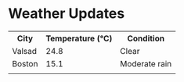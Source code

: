 # Weather Updates

<!-- WEATHER-UPDATE-START -->
<table><tr><th>City</th><th>Temperature (°C)</th><th>Condition</th></tr><tr><td>Valsad</td><td>24.8</td><td>Clear</td></tr><tr><td>Boston</td><td>15.1</td><td>Moderate rain</td></tr><tr><td></td><td></td><td></td></tr></table>
<!-- WEATHER-UPDATE-END -->
